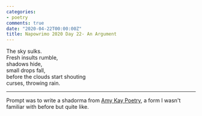 ```yaml
---
categories:
- poetry
comments: true
date: "2020-04-22T00:00:00Z"
title: Napowrimo 2020 Day 22- An Argument
---
```

  
The sky sulks.  
Fresh insults rumble,  
shadows hide,  
small drops fall,  
before the clouds start shouting  
curses, throwing rain.  

***  

Prompt was to write a shadorma from <a href="https://www.instagram.com/amykaypoetry/">Amy Kay Poetry</a>, a form I wasn't familiar with before but quite like.  
